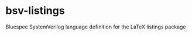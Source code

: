 bsv-listings
============

Bluespec SystemVerilog language definition for the LaTeX listings package
